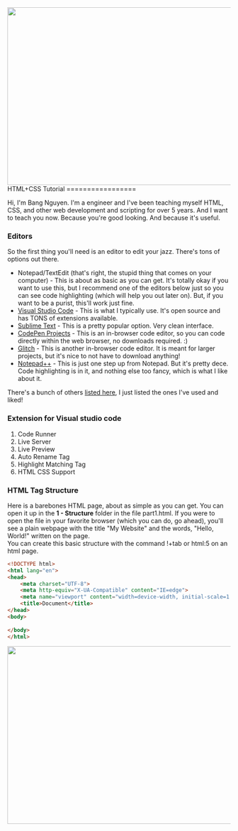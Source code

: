 <img src="https://camo.githubusercontent.com/63d6caa0945a67a2ad7b8c92aa099c920d16adb00032362420f6a0bdd27b08c7/68747470733a2f2f6d617274696e63686176657a2e6769746875622e696f2f4173736574732f4c6f676f732f68746d6c6373732e737667" width="600px" height="400px">
HTML+CSS Tutorial
=================

Hi, I'm Bang Nguyen. I'm a engineer and I've been teaching myself HTML, CSS, and other web development and scripting for over 5 years.
And I want to teach you now.
Because you're good looking.
And because it's useful.

### Editors

So the first thing you'll need is an editor to edit your jazz.  There's tons of options out there.

 * Notepad/TextEdit (that's right, the stupid thing that comes on your computer) - This is about as basic as you can get. It's totally okay if you want to use this, but I recommend one of the editors below just so you can see code highlighting (which will help you out later on). But, if you want to be a purist, this'll work just fine.
 * [Visual Studio Code](https://code.visualstudio.com/) - This is what I typically use. It's open source and has TONS of extensions available.
 * [Sublime Text](https://www.sublimetext.com/) - This is a pretty popular option. Very clean interface.
 * [CodePen Projects](https://codepen.io/project) - This is an in-browser code editor, so you can code directly within the web browser, no downloads required. :)
 * [Glitch](https://glitch.com/) - This is another in-browser code editor. It is meant for larger projects, but it's nice to not have to download anything!
 * [Notepad++](http://notepad-plus-plus.org/) - This is just one step up from Notepad. But it's pretty dece.  Code highlighting is in it, and nothing else too fancy, which is what I like about it.

There's a bunch of others [listed here](http://en.wikipedia.org/wiki/List_of_HTML_editors), I just listed the ones I've used and liked!

### Extension for Visual studio code
1. Code Runner
2. Live Server
3. Live Preview
4. Auto Rename Tag
5. Highlight Matching Tag
6. HTML CSS Support

### HTML Tag Structure

Here is a barebones HTML page, about as simple as you can get. You can open it up in the **1 - Structure** folder in the file part1.html. If you were to open the file in your favorite browser (which you can do, go ahead), you'll see a plain webpage with the title "My Website" and the words, "Hello, World!" written on the page. <br>
You can create this basic structure with the command !+tab or html:5 on an html page.

```html
<!DOCTYPE html>
<html lang="en">
<head>
	<meta charset="UTF-8">
	<meta http-equiv="X-UA-Compatible" content="IE=edge">
	<meta name="viewport" content="width=device-width, initial-scale=1.0">
	<title>Document</title>
</head>
<body>
	
</body>
</html>
```
<img src="https://user-images.githubusercontent.com/71707454/236367249-51ad03fa-e6e7-4cde-b6a6-bb4ac40cbf2a.png" width="600px" height="400px">



